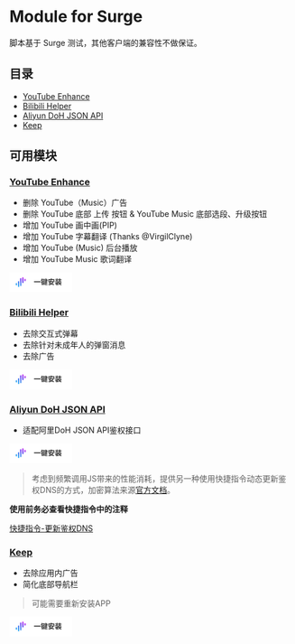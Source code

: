 # Module for Surge

脚本基于 Surge 测试，其他客户端的兼容性不做保证。

## 目录

- [YouTube Enhance](#youtube-enhance)
- [Bilibili Helper](#bilibili-helper)
- [Aliyun DoH JSON API](#Aliyun-DoH-JSON-API)
- [Keep](#keep)

## 可用模块

### [YouTube Enhance](./YouTube.Enhance.sgmodule?raw=true)

- 删除 YouTube（Music）广告
- 删除 YouTube 底部 上传 按钮 & YouTube Music 底部选段、升级按钮
- 增加 YouTube 画中画(PIP)
- 增加 YouTube 字幕翻译 (Thanks @VirgilClyne)
- 增加 YouTube (Music) 后台播放
- 增加 YouTube Music 歌词翻译

[<img src="./assets/button.svg" alt="一键安装"  height="35"/>](https://intradeus.github.io/http-protocol-redirector?r=surge:///install-module?url=https%3A%2F%2Fraw.githubusercontent.com%2FMaasea%2Fsgmodule%2Fmaster%2FYouTube.Enhance.sgmodule)

### [Bilibili Helper](./Bilibili.Helper.sgmodule?raw=true)

- 去除交互式弹幕
- 去除针对未成年人的弹窗消息
- 去除广告

[<img src="./assets/button.svg" alt="一键安装"  height="35"/>](https://intradeus.github.io/http-protocol-redirector?r=surge:///install-module?url=https%3A%2F%2Fraw.githubusercontent.com%2FMaasea%2Fsgmodule%2Fmaster%2FBilibili.Helper.sgmodule)

### [Aliyun DoH JSON API](./Alidns.sgmodule?raw=true)

- 适配阿里DoH JSON API鉴权接口

[<img src="./assets/button.svg" alt="一键安装"  height="35"/>](https://intradeus.github.io/http-protocol-redirector?r=surge:///install-module?url=https%3A%2F%2Fraw.githubusercontent.com%2FMaasea%2Fsgmodule%2Fmaster%2FAlidns.sgmodule)

> 考虑到频繁调用JS带来的性能消耗，提供另一种使用快捷指令动态更新鉴权DNS的方式，加密算法来源[官方文档](https://help.aliyun.com/zh/dns/adguard-home-how-to-set-up-alibaba-public-dns-server)。

**使用前务必查看快捷指令中的注释**

[快捷指令-更新鉴权DNS](https://www.icloud.com/shortcuts/d94224c9df9f4e7ebe7ef2124f5e0180) 

### [Keep](./KeepAds.sgmodule?raw=true)

- 去除应用内广告
- 简化底部导航栏
> 可能需要重新安装APP

[<img src="./assets/button.svg" alt="一键安装"  height="35"/>](https://intradeus.github.io/http-protocol-redirector?r=surge:///install-module?url=https%3A%2F%2Fraw.githubusercontent.com%2FMaasea%2Fsgmodule%2Fmaster%2FKeepAds.sgmodule)
